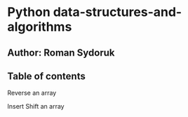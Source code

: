# Python data-structures-and-algorithms

## Author: Roman Sydoruk

## Table of contents

Reverse an array

Insert Shift an array
